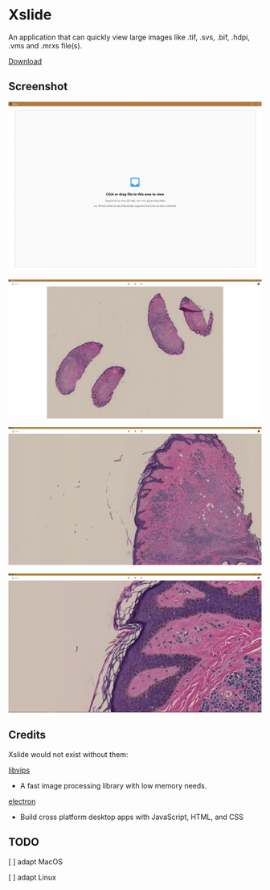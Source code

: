 # Xslide

An application that can quickly view large images like .tif, .svs, .bif, .hdpi, .vms and .mrxs file(s).

[Download](https://github.com/hurryhuang1007/Xslide/releases)

## Screenshot

![init](./screenshot/init.jpg)

![viewer-1](./screenshot/viewer-1.jpg)

![viewer-2](./screenshot/viewer-2.jpg)

![viewer-3](./screenshot/viewer-3.jpg)

## Credits

Xslide would not exist without them:

[libvips](https://libvips.github.io/libvips/)
- A fast image processing library with low memory needs.

[electron](https://electronjs.org/)
- Build cross platform desktop apps with JavaScript, HTML, and CSS

## TODO

[ ] adapt MacOS

[ ] adapt Linux
